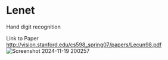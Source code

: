 # Lenet
Hand digit recognition

Link to Paper http://vision.stanford.edu/cs598_spring07/papers/Lecun98.pdf
![Screenshot 2024-11-19 200257](https://github.com/user-attachments/assets/934f7542-f0e7-4f11-8861-5e9c5cc55f28)
